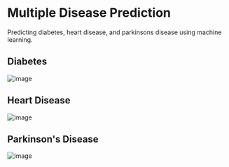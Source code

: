 # Multiple Disease Prediction
Predicting diabetes, heart disease, and parkinsons disease using machine learning.

## Diabetes
![image](https://github.com/vayunekbote02/multiple_disease_pred/assets/91115665/e007a01d-7b5f-4ee5-baf5-caa0b59a0d75)

## Heart Disease
![image](https://github.com/vayunekbote02/multiple_disease_pred/assets/91115665/bc2fd12b-0d7a-4680-9039-dca547ee537c)

## Parkinson's Disease
![image](https://github.com/vayunekbote02/multiple_disease_pred/assets/91115665/37e235db-f194-4590-9140-8402fa7c7911)
